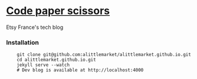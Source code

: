 # [Code paper scissors](http://codepaperscissors.com)

Etsy France's tech blog

### Installation 

```shell
    git clone git@github.com:alittlemarket/alittlemarket.github.io.git
    cd alittlemarket.github.io.git
    jekyll serve --watch
    # Dev blog is available at http://localhost:4000
```
